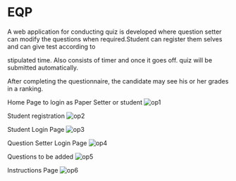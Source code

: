 # EQP
A web application for conducting quiz is developed where question setter can modify the questions when required.Student can register them selves and can give test according to

stipulated time. Also consists of timer and once it goes off. quiz will be submitted automatically.

After completing the questionnaire, the candidate may see his or her grades in a ranking.

Home Page to login as Paper Setter or student
![op1](https://user-images.githubusercontent.com/66712494/133869523-c04b290e-95e9-47a2-9480-d95fb206af3e.png)


Student registration 
![op2](https://user-images.githubusercontent.com/66712494/133869527-82242e97-69ef-4da2-b735-9e9c7275b68a.png)


Student Login Page
![op3](https://user-images.githubusercontent.com/66712494/133869530-085689e4-fadf-4de0-8a70-c3fc2a934f04.png)

Question Setter Login Page
![op4](https://user-images.githubusercontent.com/66712494/133869531-958b561a-d3da-4618-b87d-e2e0c9c8d72c.png)

Questions to be added
![op5](https://user-images.githubusercontent.com/66712494/133869537-2fe715a5-2785-4b63-b48a-c6af6311493c.png)

Instructions Page
![op6](https://user-images.githubusercontent.com/66712494/133869538-4773f851-3caf-4aaa-9dc3-764616e88fb1.png)
